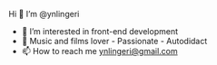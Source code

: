Hi 👋 I’m @ynlingeri

- 👀 I’m interested in front-end development
- 💞️ Music and films lover - Passionate - Autodidact
- 📫 How to reach me ynlingeri@gmail.com

<!---
ynlingeri/ynlingeri is a ✨ special ✨ repository because its `README.md` (this file) appears on your GitHub profile.
You can click the Preview link to take a look at your changes.
--->
